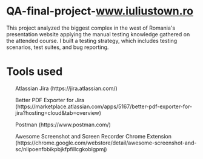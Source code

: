 # QA-final-project-www.iuliustown.ro
This project analyzed the biggest complex in the west of Romania's presentation website applying the manual testing knowledge gathered on the attended course.  I built a testing strategy, which includes testing scenarios, test suites, and bug reporting.

# Tools used
<ul> Atlassian Jira (https://jira.atlassian.com/) </ul>
<ul> Better PDF Exporter for Jira (https://marketplace.atlassian.com/apps/5167/better-pdf-exporter-for-jira?hosting=cloud&tab=overview) </ul>
<ul> Postman (https://www.postman.com/) </ul>
<ul> Awesome Screenshot and Screen Recorder Chrome Extension (https://chrome.google.com/webstore/detail/awesome-screenshot-and-sc/nlipoenfbbikpbjkfpfillcgkoblgpmj) </ul>
